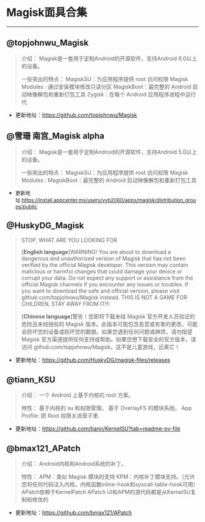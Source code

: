 Magisk面具合集
===
***
@topjohnwu_Magisk
---

> 介绍：
> Magisk是一套用于定制Android的开源软件，支持Android 6.0以上的设备。
>
> 一些突出的特点：
> MagiskSU：为应用程序提供 root 访问权限
> Magisk Modules : 通过安装模块修改只读分区
> MagiskBoot：最完整的 Android 启动映像解包和重新打包工具
> Zygisk：在每个 Android 应用程序进程中运行代

- 更新地址：https://github.com/topjohnwu/Magisk

@雪珊 南宫_Magisk alpha
---
>介绍：
Magisk是一套用于定制Android的开源软件，支持Android 5.0以上的设备。
>
>一些突出的特点：
MagiskSU：为应用程序提供 root 访问权限
Magisk Modules :
MagiskBoot：最完整的 Android 启动映像解包和重新打包工具

- <font size='2'>更新地址:https://install.appcenter.ms/users/vvb2060/apps/magisk/distribution_groups/public</font>

@HuskyDG_Magisk
----

>STOP, WHAT ARE YOU LOOKING FOR
>
>[**English language**]WARNING! You are about to download a dangerous and unauthorized version of Magisk that has not been verified by the official Magisk developer. This version may contain malicious or harmful changes that could damage your device or corrupt your data. Do not expect any support or assistance from the official Magisk channels if you encounter any issues or troubles. If you want to download the safe and official version, please visit github.com/topjohnwu/Magisk instead. THIS IS NOT A GAME FOR CHILDREN, STAY AWAY FROM IT!!!
>
>[**Chinese language**]警告！您即将下载未经 Magisk 官方开发人员验证的危险且未经授权的 Magisk 版本。此版本可能包含恶意或有害的更改，可能会损坏您的设备或损坏您的数据。如果您遇到任何问题或麻烦，请勿指望 Magisk 官方渠道提供任何支持或帮助。如果您想下载安全的官方版本，请访问 github.com/topjohnwu/Magisk。这不是儿童游戏，远离它！

- 更新地址：https://github.com/HuskyDG/magisk-files/releases

@tiann_KSU
---

>介绍：
一个 Android 上基于内核的 root 方案。
>
>特性：
基于内核的 su 和权限管理。
基于 OverlayFS 的模块系统。
App Profile: 把 Root 权限关进笼子里.

- 更新地址：https://github.com/tiann/KernelSU?tab=readme-ov-file

@bmax121_APatch
---

>介绍：
Android内核和Android系统的补丁。
>
>特性：
APM：类似 Magisk 模块的支持
KPM：内核补丁模块支持。（允许您将任何代码注入内核，内核函数inline-hook和syscall-table-hook可用）
APatch依赖于KernelPatch
APatch UI和APM的源代码都是从KernelSU复制和修改的

- 更新地址：https://github.com/bmax121/APatch
